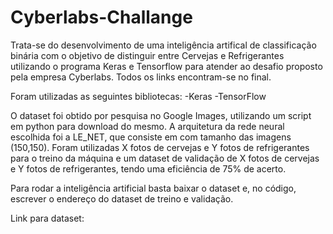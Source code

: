 # Cyberlabs-Challange
Trata-se do desenvolvimento de uma inteligência artifical de classificação binária com o objetivo de distinguir entre Cervejas e Refrigerantes utilizando o programa Keras e Tensorflow para atender ao desafio proposto pela empresa Cyberlabs.
Todos os links encontram-se no final.

Foram utilizadas as seguintes bibliotecas:
-Keras
-TensorFlow

O dataset foi obtido por pesquisa no Google Images, utilizando um script em python para download do mesmo.
A arquitetura da rede neural escolhida foi a LE_NET, que consiste em    com tamanho das imagens (150,150).
Foram utilizadas X fotos de cervejas e Y fotos de refrigerantes para o treino da máquina e um dataset de validação de X fotos de cervejas e Y fotos de refrigerantes, tendo uma eficiência de 75% de acerto.

Para rodar a inteligência artificial basta baixar o dataset e, no código, escrever o endereço do dataset de treino e validação.


Link para dataset: 

